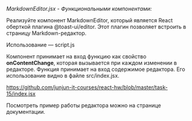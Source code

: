 _MarkdownEditor.jsx - Функциональными компонентами:_


Реализуйте компонент MarkdownEditor, который является React оберткой плагина @toast-ui/editor.
Этот плагин позволяет встроить в страницу Markdown-редактор.

Использование — script.js

Компонент принимает на вход функцию как свойство **onContentChange**, которая вызывается при каждом изменении в редакторе.
Функция принимает на вход содержимое редактора. Его использование видно в файле src/index.jsx.

https://github.com/junjun-it-courses/react-hw/blob/master/task-15/index.jsx

Посмотреть пример работы редактора можно на странице документации.